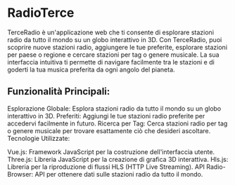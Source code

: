 # RadioTerce

TerceRadio è un'applicazione web che ti consente di esplorare stazioni radio da tutto il mondo su un globo interattivo in 3D. Con TerceRadio, puoi scoprire nuove stazioni radio, aggiungere le tue preferite, esplorare stazioni per paese o regione e cercare stazioni per tag o genere musicale. La sua interfaccia intuitiva ti permette di navigare facilmente tra le stazioni e di goderti la tua musica preferita da ogni angolo del pianeta.

## Funzionalità Principali:

Esplorazione Globale: Esplora stazioni radio da tutto il mondo su un globo interattivo in 3D.
Preferiti: Aggiungi le tue stazioni radio preferite per accedervi facilmente in futuro.
Ricerca per Tag: Cerca stazioni radio per tag o genere musicale per trovare esattamente ciò che desideri ascoltare.
Tecnologie Utilizzate:

Vue.js: Framework JavaScript per la costruzione dell'interfaccia utente.
Three.js: Libreria JavaScript per la creazione di grafica 3D interattiva.
Hls.js: Libreria per la riproduzione di flussi HLS (HTTP Live Streaming).
API Radio-Browser: API per ottenere dati sulle stazioni radio da tutto il mondo.
